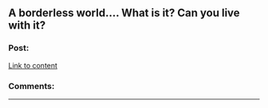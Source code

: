 ## A borderless world.... What is it? Can you live with it?

### Post:

[Link to content](https://youtu.be/H2O719weBpg)

### Comments:

---

